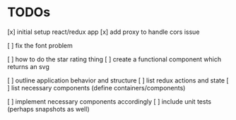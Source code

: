 # TODOs

[x] initial setup react/redux app
[x] add proxy to handle cors issue

[ ] fix the font problem

[ ] how to do the star rating thing
  [ ] create a functional component which returns an svg

[ ] outline application behavior and structure
  [ ] list redux actions and state
  [ ] list necessary components (define containers/components)

[ ] implement necessary components accordingly
  [ ] include unit tests (perhaps snapshots as well)

